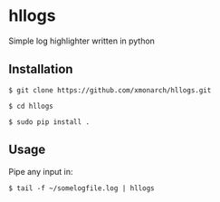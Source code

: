 # hllogs

Simple log highlighter written in python

## Installation

`$ git clone https://github.com/xmonarch/hllogs.git`

`$ cd hllogs`

`$ sudo pip install .`

## Usage

Pipe any input in:

`$ tail -f ~/somelogfile.log | hllogs`
